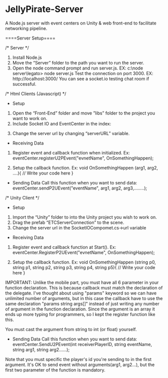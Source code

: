 # JellyPirate-Server
A Node.js server with event centers on Unity &amp; web front-end to facilitate networking pipeline.

====Server Setup====

/* Server */
1. Install Node.js
2. Move the “Server” folder to the path you want to run the server.
3. Open the node command prompt and run server.js.  EX: 
  c:\node server\legato> node server.js
Test the connection on port 3000. EX:
	http://localhost:3000/
You can see a socket.io testing chat room if successful.


/* Html Clients (Javascript) */

- Setup
1. Open the “Front-End” folder and move ”libs” folder to the project you want to work on.
2. Include Socket IO and EventCenter in the index: 
  <script src="lib/socket.io.js"></script>
  <script src="lib/connection.js"></script>
3. Change the server url by changing “serverURL” variable.

- Receiving Data
1. Register event and callback function when initialized. Ex:
eventCenter.registerU2PEvent("evnetName", OnSomethingHappen);

2. Setup the callback function. Ex:
  void OnSomethingHappen (arg1, arg2, ....){
    // Write your code here
  }

- Sending Data
Call this function when you want to send data:
  eventCenter.sendP2UEvent("eventName", arg1, arg2, arg3,........);


/* Unity Client */
- Setup
1. Import the “Unity” folder to into the Unity project you wish to work on.
2. Drag the prefab “ETCServerConnection” to the scene. 
3. Change the server url in the SocketIOCompomet.cs->url variable

- Receiving Data

1. Register event and callback function at Start(). Ex:
  eventCenter.RegisterP2UEvent("evnetName", OnSomethingHappen);

2. Setup the callback function. Ex:
  void OnSomethingHappen (string p0, string p1, string p2, string p3, string p4, string p5){
    // Write your code here
  }

IMPORTANT:
Unlike the mobile part, you must have all 6 parameter in your function declaration. This is because callback must match the declaration of the delegate.
I've thought about using "params" keyword so we can have unlimited number of arguments, but in this case the callback have to use the same declaration "params string args[]" instead of just writing any number of argument in the function declaration. Since the argument is an array it ends up more typing for programmers, so I kept the register function like this.

You must cast the argument from string to int (or float) yourself.

- Sending Data
Call this function when you want to send data:
eventCenter.SendU2PEvent(int receiverPlayerID, string eventName, string arg1, string arg2......);

Note that you must specific the player's id you're sending to in the first argument.
It's OK to send event without arguments(arg1, arg2...), but the first two parameter of the function is mandatory.
